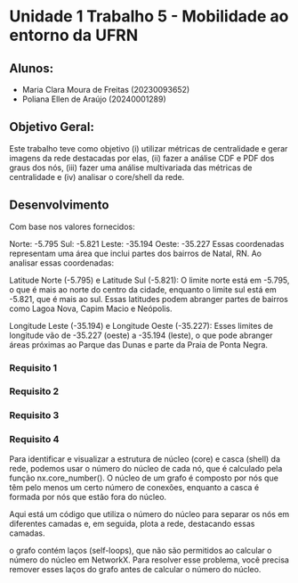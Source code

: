 # Unidade 1 Trabalho 5 - Mobilidade ao entorno da UFRN

## Alunos:  
- Maria Clara Moura de Freitas (20230093652)
- Poliana Ellen de Araújo (20240001289)

## Objetivo Geral:  
Este trabalho teve como objetivo (i) utilizar métricas de centralidade e gerar imagens da rede destacadas por elas, (ii) fazer a análise CDF e PDF dos graus dos nós, (iii) fazer uma análise multivariada das métricas de centralidade e (iv) analisar o core/shell da rede.

<!-- [**Gov**](https://dados.gov.br/dados/conjuntos-dados/medicamentos-registrados-no-brasil) -->
<!-- [![Botão](https://dummyimage.com/60x20/575757/fff&text=Scopus)](https://www.scopus.com/home.uri?zone=header&origin=) -->


## Desenvolvimento

Com base nos valores fornecidos:

Norte: -5.795
Sul: -5.821
Leste: -35.194
Oeste: -35.227
Essas coordenadas representam uma área que inclui partes dos bairros de Natal, RN. Ao analisar essas coordenadas:

Latitude Norte (-5.795) e Latitude Sul (-5.821): O limite norte está em -5.795, o que é mais ao norte do centro da cidade, enquanto o limite sul está em -5.821, que é mais ao sul. Essas latitudes podem abranger partes de bairros como Lagoa Nova, Capim Macio e Neópolis.

Longitude Leste (-35.194) e Longitude Oeste (-35.227): Esses limites de longitude vão de -35.227 (oeste) a -35.194 (leste), o que pode abranger áreas próximas ao Parque das Dunas e parte da Praia de Ponta Negra.

### Requisito 1

### Requisito 2

### Requisito 3

### Requisito 4

Para identificar e visualizar a estrutura de núcleo (core) e casca (shell) da rede, podemos usar o número do núcleo de cada nó, que é calculado pela função nx.core_number(). O núcleo de um grafo é composto por nós que têm pelo menos um certo número de conexões, enquanto a casca é formada por nós que estão fora do núcleo.

Aqui está um código que utiliza o número do núcleo para separar os nós em diferentes camadas e, em seguida, plota a rede, destacando essas camadas.

o grafo contém laços (self-loops), que não são permitidos ao calcular o número do núcleo em NetworkX. Para resolver esse problema, você precisa remover esses laços do grafo antes de calcular o número do núcleo.
